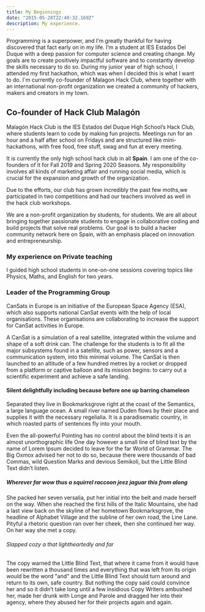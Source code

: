 ```yaml
---
title: My Beginnings
date: "2015-05-28T22:40:32.169Z"
description: My experience.
---
```


Programming is a superpower, and I’m greatly thankful for having discovered that fact early on in my life. I’m a student at IES Estados Del Duque with a deep passion for computer science and creating change. My goals are to create positively impactful software and to constantly develop the skills necessary to do so.
During my junior year of high school, I attended my first hackathon, which was when I decided this is what I want to do.
I`m currently co-founder of Malagon Hack Club, where together with an international non-profit organization we created a community of hackers, makers and creators in my town.

## Co-founder of Hack Club Malagón

Malagón Hack Club is the IES Estados del Duque High School’s Hack Club, where students learn to code by making fun projects. Meetings run for an hour and a half after school on Fridays and are structured like mini-hackathons, with free food, free stuff, swag and fun at every meeting.

It is currently the only high school hack club in all **Spain**. I am one of the co-founders of it for Fall 2019 and Spring 2020 Seasons. My responsibility involves all kinds of marketing affair and running social media, which is crucial for the expansion and growth of the organization.

Due to the efforts, our club has grown incredibly the past few moths,we participated in two competitions and had our teachers involved as well in the hack club workshops.

We are a non-profit organization by students, for students. We are all about bringing together passionate students to engage in collaborative coding and build projects that solve real problems. Our goal is to build a hacker community network here on Spain, with an emphasis placed on innovation and entrepreneurship.

### My experience on Private teaching

I guided high school students in one-on-one sessions covering topics like Physics, Maths, and English for two years.

### Leader of the Programming Group

CanSats in Europe is an initiative of the European Space Agency (ESA), which also supports national CanSat events with the help of local organisations. These organisations are collaborating to increase the support for CanSat activities in Europe.

A CanSat is a simulation of a real satellite, integrated within the volume and shape of a soft drink can. The challenge for the students is to fit all the major subsystems found in a satellite, such as power, sensors and a communication system, into this minimal volume. The CanSat is then launched to an altitude of a few hundred metres by a rocket or dropped from a platform or captive balloon and its mission begins: to carry out a scientific experiment and achieve a safe landing.

#### Silent delightfully including because before one up barring chameleon

Separated they live in Bookmarksgrove right at the coast of the Semantics, a
large language ocean. A small river named Duden flows by their place and
supplies it with the necessary regelialia. It is a paradisematic country, in
which roasted parts of sentences fly into your mouth.

Even the all-powerful Pointing has no control about the blind texts it is an
almost unorthographic life One day however a small line of blind text by the
name of Lorem Ipsum decided to leave for the far World of Grammar. The Big Oxmox
advised her not to do so, because there were thousands of bad Commas, wild
Question Marks and devious Semikoli, but the Little Blind Text didn’t listen.

##### Wherever far wow thus a squirrel raccoon jeez jaguar this from along

She packed her seven versalia, put her initial into the belt and made herself on
the way. When she reached the first hills of the Italic Mountains, she had a
last view back on the skyline of her hometown Bookmarksgrove, the headline of
Alphabet Village and the subline of her own road, the Line Lane. Pityful a
rhetoric question ran over her cheek, then she continued her way. On her way she
met a copy.

###### Slapped cozy a that lightheartedly and far

The copy warned the Little Blind Text, that where it came from it would have
been rewritten a thousand times and everything that was left from its origin
would be the word "and" and the Little Blind Text should turn around and return
to its own, safe country. But nothing the copy said could convince her and so it
didn’t take long until a few insidious Copy Writers ambushed her, made her drunk
with Longe and Parole and dragged her into their agency, where they abused her
for their projects again and again.
